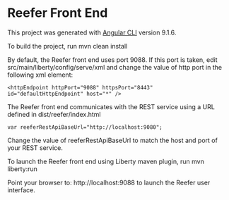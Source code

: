 # Reefer Front End

This project was generated with [Angular CLI](https://github.com/angular/angular-cli) version 9.1.6.

To build the project, run mvn clean install

By default, the Reefer front end uses port 9088. If this port is taken, edit src/main/liberty/config/serve/xml
and change the value of http port in the following xml element:

`<httpEndpoint httpPort="9088" httpsPort="8443" id="defaultHttpEndpoint" host="*" />`

The Reefer front end communicates with the REST service using a URL defined in dist/reefer/index.html

 `var reeferRestApiBaseUrl="http://localhost:9080";`


Change the value of reeferRestApiBaseUrl to match the host and port of your REST service.

To launch the Reefer front end using Liberty maven plugin, run
  mvn liberty:run

Point your browser to: http://localhost:9088 to launch the Reefer user interface.

